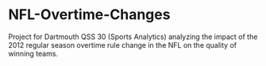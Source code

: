 # NFL-Overtime-Changes
Project for Dartmouth QSS 30 (Sports Analytics) analyzing the impact of the 2012 regular season overtime rule change in the NFL on the quality of winning teams.
